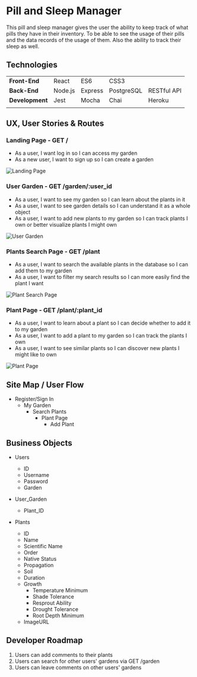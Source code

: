 # Pill and Sleep Manager

This pill and sleep manager gives the user the ability to keep track of what pills they have in their inventory.  To be able to see the usage of their pills and the data records of the usage of them.  Also the ability to track their sleep as well.



## Technologies

| | | | | |
|-|-|-|-|-|
|**Front-End**|React|ES6|CSS3||
|**Back-End**|Node.js|Express|PostgreSQL|RESTful API|
|**Development**|Jest|Mocha|Chai|Heroku|
| | | | | |


## UX, User Stories & Routes

### Landing Page - GET /

- As a user, I want log in so I can access my garden
- As a new user, I want to sign up so I can create a garden

![Landing Page](./resources/wireframes/register.png)

### User Garden - GET /garden/:user_id

- As a user, I want to see my garden so I can learn about the plants in it
- As a user, I want to see garden details so I can understand it as a whole object
- As a user, I want to add new plants to my garden so I can track plants I own or better visualize plants I might own

![User Garden](./resources/wireframes/user-garden.png)

### Plants Search Page - GET /plant

- As a user, I want to search the available plants in the database so I can add them to my garden
- As a user, I want to filter my search results so I can more easily find the plant I want

![Plant Search Page](./resources/wireframes/plant-search.png)

### Plant Page - GET /plant/:plant_id

- As a user, I want to learn about a plant so I can decide whether to add it to my garden
- As a user, I want to add a plant to my garden so I can track the plants I own
- As a user, I want to see similar plants so I can discover new plants I might like to own

![Plant Page](./resources/wireframes/plant-page.png)

## Site Map / User Flow

- Register/Sign In 
    - My Garden 
        - Search Plants 
            - Plant Page 
                - Add Plant

## Business Objects
<!-- The basic objects required for the application -->
- Users
    - ID
    - Username
    - Password
    - Garden

- User_Garden
    - Plant_ID

- Plants
    - ID
    - Name
    - Scientific Name
    - Order
    - Native Status
    - Propagation
    - Soil
    - Duration
    - Growth
        - Temperature Minimum
        - Shade Tolerance
        - Resprout Ability
        - Drought Tolerance
        - Root Depth Minimum
    - ImageURL

## Developer Roadmap

1. Users can add comments to their plants
2. Users can search for other users' gardens via GET /garden
3. Users can leave comments on other users' gardens